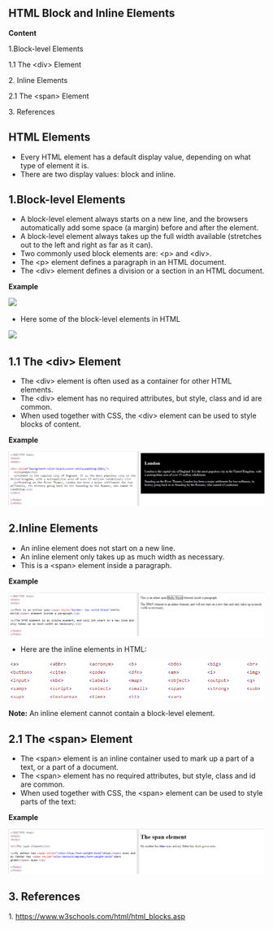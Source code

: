## HTML Block and Inline Elements

**Content**

1.Block-level Elements

1.1 The \<div\> Element

2\. Inline Elements

2.1 The \<span\> Element

3\. References

## HTML Elements

-   Every HTML element has a default display value, depending on what type of element it is.
-   There are two display values: block and inline.

## 1.Block-level Elements

-   A block-level element always starts on a new line, and the browsers automatically add some space (a margin) before and after the element.
-   A block-level element always takes up the full width available (stretches out to the left and right as far as it can).
-   Two commonly used block elements are: \<p\> and \<div\>.
-   The \<p\> element defines a paragraph in an HTML document.
-   The \<div\> element defines a division or a section in an HTML document.

**Example**

![](media/e3a6a34ed3fc80986452422e8fd51bac.png)

-   Here some of the block-level elements in HTML

![](media/fc4e3ca22033693cca835149a11309e9.png)

## 1.1 The \<div\> Element

-   The \<div\> element is often used as a container for other HTML elements.
-   The \<div\> element has no required attributes, but style, class and id are common.
-   When used together with CSS, the \<div\> element can be used to style blocks of content.

**Example**

![](media/47d9ecc416bb4b0300a0f2521bcd08a3.png)

## 2.Inline Elements

-   An inline element does not start on a new line.
-   An inline element only takes up as much width as necessary.
-   This is a \<span\> element inside a paragraph.

**Example**

![](media/1e25e9df9ac92b54ccbd7ce33a4bf851.png)

-   Here are the inline elements in HTML:

![](media/570c127758c94a397de34dd32c58f520.png)

**Note:** An inline element cannot contain a block-level element.

## 2.1 The \<span\> Element

-   The \<span\> element is an inline container used to mark up a part of a text, or a part of a document.
-   The \<span\> element has no required attributes, but style, class and id are common.
-   When used together with CSS, the \<span\> element can be used to style parts of the text:

**Example**

![](media/a15d3579c6850316e2ad49ee4704edd1.png)

## 3. References

1\. https://www.w3schools.com/html/html_blocks.asp
